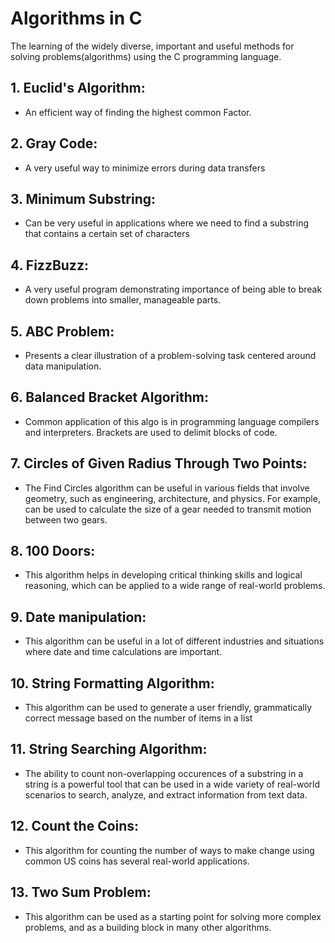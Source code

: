 # Algorithms in C
The learning of the widely diverse, important and useful methods for solving problems(algorithms)
using the C programming language.

## 1. Euclid's Algorithm:
* An efficient way of finding the highest common Factor.

## 2. Gray Code:
* A very useful way to minimize errors during data transfers

## 3. Minimum Substring:
* Can be very useful in applications where we need to find a substring that contains a certain set of characters

## 4. FizzBuzz:
* A very useful program demonstrating importance of being able to break down problems into smaller, manageable parts.

## 5. ABC Problem:
* Presents a clear illustration of a problem-solving task centered around data manipulation.

## 6. Balanced Bracket Algorithm:
* Common application of this algo is in programming language compilers and interpreters. Brackets are used to delimit blocks of code.

## 7. Circles of Given Radius Through Two Points:
* The Find Circles algorithm can be useful in various fields that involve geometry, such as engineering, architecture, and physics.
For example, can be used to calculate the size of a gear needed to transmit motion between two gears.

## 8. 100 Doors:
* This algorithm helps in developing critical thinking skills and logical reasoning, which can be applied to a wide range of real-world problems.

## 9. Date manipulation:
* This algorithm can be useful in a lot of different industries and situations where date and time calculations are important.

## 10. String Formatting Algorithm:
* This algorithm can be used to generate a user friendly, grammatically correct message based on the number of items in a list

## 11. String Searching Algorithm:
* The ability to count non-overlapping occurences of a substring in a string is a powerful tool that can be used in a wide variety of real-world scenarios to search, analyze, and extract information from text data.

## 12. Count the Coins:
* This algorithm for counting the number of ways to make change using common US coins has several real-world applications.

## 13. Two Sum Problem:
* This algorithm can be used as a starting point for solving more complex problems, and as a building block in many other algorithms.
